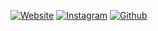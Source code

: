 [![Website](https://img.shields.io/badge/Website-518CFF?style=for-the-badge&logo=googlechrome&logoColor=white)](https://b-cube.kr/)  [![Instagram](https://img.shields.io/badge/-Instagram-FF0069?style=for-the-badge&logo=Instagram&logoColor=white)](https://www.instagram.com/sexyit_season2)  [![Github](https://img.shields.io/badge/-Github-181717?style=for-the-badge&logo=Github&logoColor=white)](https://github.com/AU-Bcube) 
